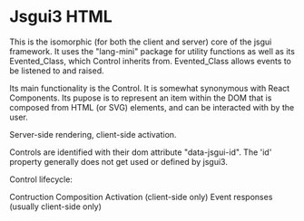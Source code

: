 # Jsgui3 HTML

This is the isomorphic \(for both the client and server\) core of the jsgui framework\. It uses the "lang\-mini" package for utility functions as well as its Evented\_Class\, which Control inherits from\. Evented\_Class allows events to be listened to and raised\.

Its main functionality is the Control. It is somewhat synonymous with React Components. Its pupose is to represent an item within the DOM that is composed from HTML (or SVG) elements, and can be interacted with by the user.

Server-side rendering, client-side activation.

Controls are identified with their dom attribute "data-jsgui-id". The 'id' property generally does not get used or defined by jsgui3.

Control lifecycle:

Contruction
Composition
Activation (client-side only)
Event responses (usually client-side only)